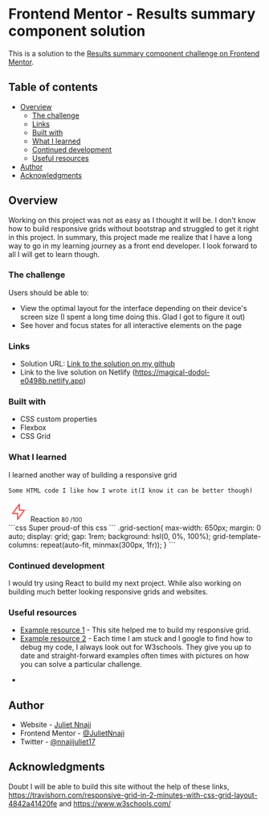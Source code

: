 # Frontend Mentor - Results summary component solution

This is a solution to the [Results summary component challenge on Frontend Mentor](https://www.frontendmentor.io/challenges/results-summary-component-CE_K6s0maV). 

## Table of contents

- [Overview](#overview)
  - [The challenge](#the-challenge)
  - [Links](#links)
  - [Built with](#built-with)
  - [What I learned](#what-i-learned)
  - [Continued development](#continued-development)
  - [Useful resources](#useful-resources)
- [Author](#author)
- [Acknowledgments](#acknowledgments)

## Overview
Working on this project was not as easy as I thought it will be. I don't know how to build responsive grids without bootstrap and struggled to get it right in this project. In summary, this project made me realize that I have a long way to go in my learning journey as a front end developer. I look forward to all I will get to learn though.

### The challenge

Users should be able to:

- View the optimal layout for the interface depending on their device's screen size (I spent a long time doing this. Glad I got to figure it out)
- See hover and focus states for all interactive elements on the page


### Links

- Solution URL: [Link to the solution on my github](https://github.com/JulietNnaji/results-summary-component-main)
- Link to the live solution on Netlify (https://magical-dodol-e0498b.netlify.app)


### Built with

- CSS custom properties
- Flexbox
- CSS Grid

### What I learned
I learned another way of building a responsive grid


```html
Some HTML code I like how I wrote it(I know it can be better though)
```
 <div class="reaction-box">
  <img src="assets/images/icon-reaction.svg" class="reaction-icon" alt="reaction-icon"/>
  <span class="reaction">Reaction </span>
  <small class="reaction-number"> 80 <span class="icon-opacity">/100</span></small>
  </div>
```css
Super proud-of this css
```
.grid-section{
    max-width: 650px;
    margin: 0 auto;
    display: grid;
    gap: 1rem;
    background: hsl(0, 0%, 100%);
    grid-template-columns: repeat(auto-fit, minmax(300px, 1fr));
}
```

### Continued development

I would try using React to build my next project. While also working on building much better looking responsive grids and websites.


### Useful resources

- [Example resource 1](https://travishorn.com/responsive-grid-in-2-minutes-with-css-grid-layout-4842a41420fe) - This site helped me to build my responsive grid. 
- [Example resource 2](https://www.w3schools.com/) - Each time I am stuck and I google to find how to debug my code, I always look out for W3schools. They give you up to date and straight-forward examples often times with pictures on how you can solve a particular challenge. 

*
## Author

- Website - [Juliet Nnaji](https://www.github.com)
- Frontend Mentor - [@JulietNnaji](https://www.frontendmentor.io/profile/JulietNnaji)
- Twitter - [@nnajijuliet17](https://www.twitter.com/nnajijuliet17)

## Acknowledgments

Doubt I will be able to build this site without the help of these links, https://travishorn.com/responsive-grid-in-2-minutes-with-css-grid-layout-4842a41420fe and https://www.w3schools.com/ 

